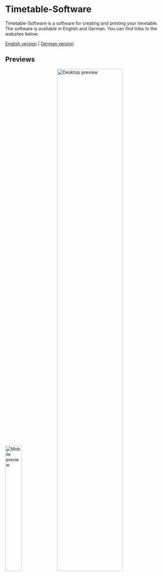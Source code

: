 # Timetable-Software
Timetable-Software is a software for creating and printing your timetable.  
The software is available in English and German. You can find links to the websites below.  
  
[English version](https://domi04151309.github.io/Timetable-Software/?lang=en) | [German version](https://domi04151309.github.io/Timetable-Software/?lang=de)

## Previews
<img alt="Mobile preview" src="https://domi04151309.github.io/images/Web/timetable-mobile.jpg" width="32%"/>
<img alt="Desktop preview" src="https://domi04151309.github.io/images/Web/timetable-pc.jpg" width="64%"/>
